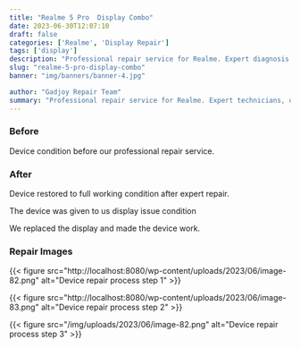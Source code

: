 ```yaml
---
title: "Realme 5 Pro  Display Combo"
date: 2023-06-30T12:07:10
draft: false
categories: ['Realme', 'Display Repair']
tags: ['display']
description: "Professional repair service for Realme. Expert diagnosis and quality repairs in Bangalore."
slug: "realme-5-pro-display-combo"
banner: "img/banners/banner-4.jpg"

author: "Gadjoy Repair Team"
summary: "Professional repair service for Realme. Expert technicians, quality parts, warranty included."
---
```


### Before

Device condition before our professional repair service.

### After

Device restored to full working condition after expert repair.

The device was given to us display issue condition

We replaced the display and made the device work.

### Repair Images

{{< figure src="http://localhost:8080/wp-content/uploads/2023/06/image-82.png" alt="Device repair process step 1" >}}

{{< figure src="http://localhost:8080/wp-content/uploads/2023/06/image-83.png" alt="Device repair process step 2" >}}

{{< figure src="/img/uploads/2023/06/image-82.png" alt="Device repair process step 3" >}}

